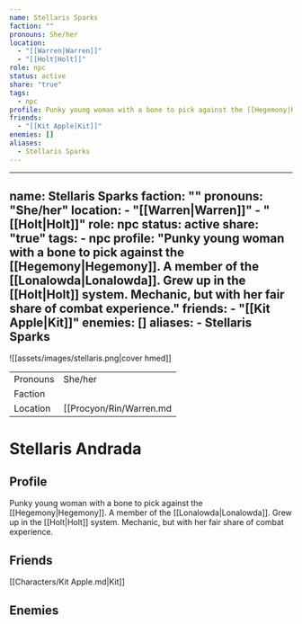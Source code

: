 ```yaml
---
name: Stellaris Sparks
faction: ""
pronouns: She/her
location:
  - "[[Warren|Warren]]"
  - "[[Holt|Holt]]"
role: npc
status: active
share: "true"
tags:
  - npc
profile: Punky young woman with a bone to pick against the [[Hegemony|Hegemony]]. A member of the [[Lonalowda|Lonalowda]]. Grew up in the [[Holt|Holt]] system. Mechanic, but with her fair share of combat experience.
friends:
  - "[[Kit Apple|Kit]]"
enemies: []
aliases:
  - Stellaris Sparks
---
```

---
name: Stellaris Sparks
faction: ""
pronouns: "She/her"
location:
    - "[[Warren|Warren]]"
    - "[[Holt|Holt]]"
role: npc
status: active
share: "true"
tags:
    - npc
profile: "Punky young woman with a bone to pick against the [[Hegemony|Hegemony]]. A member of the [[Lonalowda|Lonalowda]]. Grew up in the [[Holt|Holt]] system. Mechanic, but with her fair share of combat experience."
friends:
    - "[[Kit Apple|Kit]]"
enemies: []
aliases:
    - Stellaris Sparks
---

![[assets/images/stellaris.png|cover hmed]]

|  |  |
| ---- | ---- |
| Pronouns | She/her |
| Faction |  |
| Location | [[Procyon/Rin/Warren.md|Warren]],[[Procyon/Holt.md|Holt]] |


# Stellaris Andrada
## Profile
Punky young woman with a bone to pick against the [[Hegemony|Hegemony]]. A member of the [[Lonalowda|Lonalowda]]. Grew up in the [[Holt|Holt]] system. Mechanic, but with her fair share of combat experience.

## Friends
[[Characters/Kit Apple.md|Kit]]

## Enemies

